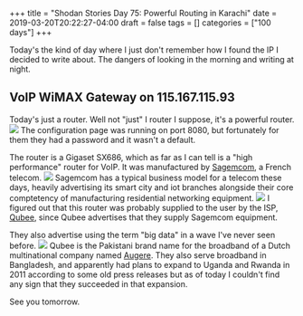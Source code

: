 +++
title = "Shodan Stories Day 75: Powerful Routing in Karachi"
date = 2019-03-20T20:22:27-04:00
draft = false
tags = []
categories = ["100 days"]
+++

Today's the kind of day where I just don't remember how I found the IP I decided to write about. The dangers of looking in the morning and writing at night.

## VoIP WiMAX Gateway on 115.167.115.93
Today's just a router. Well not "just" I router I suppose, it's a powerful router.
![](/images/100Days/Day75/firstlook.png)
The configuration page was running on port 8080, but fortunately for them they had a password and it wasn't a default.

The router is a Gigaset SX686, which as far as I can tell is a "high performance" router for VoIP. It was manufactured by [Sagemcom](https://www.sagemcom.com/), a French telecom.
![](/images/100Days/Day75/gigaset.png)
Sagemcom has a typical business model for a telecom these days, heavily advertising its smart city and iot branches alongside their core comptetency of manufacturing residential networking equipment.
![](/images/100Days/Day75/diverse.png)
I figured out that this router was probably supplied to the user by the ISP, [Qubee](http://qubee.com.pk/join-in/), since Qubee advertises that they supply Sagemcom equipment.

They also advertise using the term "big data" in a wave I've never seen before.
![](/images/100Days/Day75/youtube.png)
Qubee is the Pakistani brand name for the broadband of a Dutch multinational company named [Augere](https://en.wikipedia.org/wiki/Augere). They also serve broadband in Bangladesh, and apparently had plans to expand to Uganda and Rwanda in 2011 according to some old press releases but as of today I couldn't find any sign that they succeeded in that expansion.

See you tomorrow.
